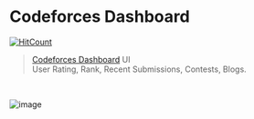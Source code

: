 # Codeforces Dashboard

[![HitCount](http://hits.dwyl.com/RohitKaushal7/cf.svg)](http://hits.dwyl.com/RohitKaushal7/cf)

> [Codeforces Dashboard](https://rohitkaushal7.github.io/cf/) UI
> <br>
> User Rating, Rank, Recent Submissions, Contests, Blogs.

<br>

![image](https://user-images.githubusercontent.com/43717403/77849483-815e9700-71e9-11ea-8665-b179ec5591b5.png)

